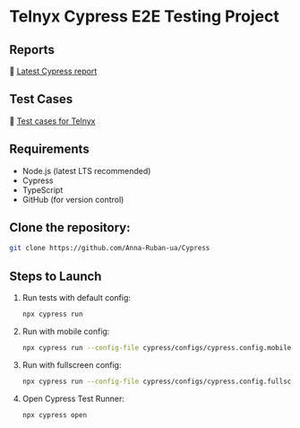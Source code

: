 # Telnyx Cypress E2E Testing Project

## Reports

🔗 [Latest Cypress report](https://cloud.cypress.io/projects/1mkx4j/runs/10/test-results?actions=%5B%5D&browsers=%5B%5D&groups=%5B%5D&isFlaky=%5B%5D&modificationDateRange=%7B%22startDate%22%3A%221970-01-01%22%2C%22endDate%22%3A%222038-01-19%22%7D&orderBy=EXECUTION_ORDER&oses=%5B%5D&specs=%5B%5D&statuses=%5B%5D&testingTypesEnum=%5B%5D)

## Test Cases

🧪 [Test cases for Telnyx](https://docs.google.com/spreadsheets/d/1kseA19mz9KTTrFpkDTaiH6Goj3PPxELe0FnmTtAIUak/edit?gid=0)

## Requirements

- Node.js (latest LTS recommended)
- Cypress
- TypeScript
- GitHub (for version control)

## Clone the repository:
   ```sh
   git clone https://github.com/Anna-Ruban-ua/Cypress
   ```

## Steps to Launch

1. Run tests with default config:
   ```sh
   npx cypress run
   ```
2. Run with mobile config:
   ```sh
   npx cypress run --config-file cypress/configs/cypress.config.mobile.ts
   ```
3. Run with fullscreen config:
   ```sh
   npx cypress run --config-file cypress/configs/cypress.config.fullscreen.ts
   ```
4. Open Cypress Test Runner:
   ```sh
   npx cypress open
   ```
